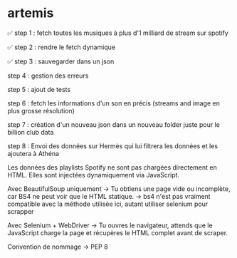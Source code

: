 # artemis

✅ step 1 :
fetch toutes les musiques à plus d'1 milliard de stream sur spotify

✅ step 2 :
rendre le fetch dynamique

✅ step 3 :
sauvegarder dans un json

step 4 :
gestion des erreurs

step 5 :
ajout de tests

step 6 :
fetch les informations d'un son en précis (streams and image en plus grosse résolution)

step 7 :
création d'un nouveau json dans un nouveau folder juste pour le billion club data

step 8 :
Envoi des données sur Hermès qui lui filtrera les données et les ajoutera à Athéna

<!-- notes -->

Les données des playlists Spotify ne sont pas chargées directement en HTML. Elles sont injectées dynamiquement via JavaScript.

Avec BeautifulSoup uniquement → Tu obtiens une page vide ou incomplète, car BS4 ne peut voir que le HTML statique. -> bs4 n'est pas vraiment compatible avec la méthode utilisée ici, autant utiliser selenium pour scrapper

Avec Selenium + WebDriver → Tu ouvres le navigateur, attends que le JavaScript charge la page et récupères le HTML complet avant de scraper.

Convention de nommage -> PEP 8
